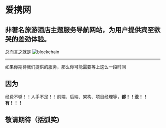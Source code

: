 # 爱携网 

## 非著名旅游酒店主题服务导航网站，为用户提供宾至欲哭的差劲体验。

总而言之就是
![blockchain](https://qq.yh31.com/tp/zjbq/201802172026191094.gif "垃圾")
***
如果你期待我们提供的服务，那么你可能需要等上这么一段时间
## 因为
经费不够！！人手不足！！前端、后端、架构、项目经理等，**都！！没！！有！！！**
## 敬请期待（括弧笑)


